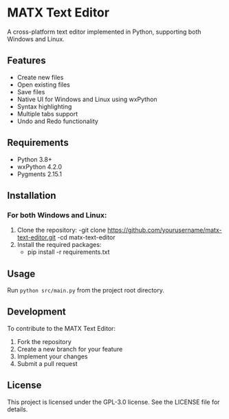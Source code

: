 # MATX Text Editor

A cross-platform text editor implemented in Python, supporting both Windows and Linux.

## Features
- Create new files
- Open existing files
- Save files
- Native UI for Windows and Linux using wxPython
- Syntax highlighting
- Multiple tabs support
- Undo and Redo functionality

## Requirements

- Python 3.8+
- wxPython 4.2.0
- Pygments 2.15.1

## Installation

### For both Windows and Linux:

1. Clone the repository:
   -git clone https://github.com/yourusername/matx-text-editor.git
   -cd matx-text-editor
3. Install the required packages:
   - pip install -r requirements.txt

## Usage
Run `python src/main.py` from the project root directory.

## Development
To contribute to the MATX Text Editor:
1. Fork the repository
2. Create a new branch for your feature
3. Implement your changes
4. Submit a pull request

## License
This project is licensed under the GPL-3.0 license. See the LICENSE file for details.
